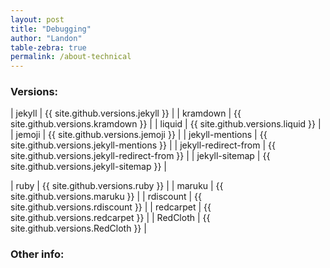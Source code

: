 ```yaml
---
layout: post
title: "Debugging"
author: "Landon"
table-zebra: true
permalink: /about-technical
---
```


### Versions:

| jekyll 				| {{ site.github.versions.jekyll }} 				|
| kramdown 				| {{ site.github.versions.kramdown }} 				|
| liquid 				| {{ site.github.versions.liquid }} 				|
| jemoji 				| {{ site.github.versions.jemoji }} 				|
| jekyll-mentions		| {{ site.github.versions.jekyll-mentions }} 		|
| jekyll-redirect-from 	| {{ site.github.versions.jekyll-redirect-from }} 	|
| jekyll-sitemap 		| {{ site.github.versions.jekyll-sitemap }} 		|
<!-- | github-pages 			| {{ site.github.versions.github-pages }} 			| -->
| ruby 					| {{ site.github.versions.ruby }} 					|
| maruku 				| {{ site.github.versions.maruku }} 				|
| rdiscount 			| {{ site.github.versions.rdiscount }} 				|
| redcarpet 			| {{ site.github.versions.redcarpet }} 				|
| RedCloth 				| {{ site.github.versions.RedCloth }} 				|


### Other info:

<!-- | build_revision | `{{ site.github.build_revision }}` |
| hostname | `{{ site.github.hostname }}` |
| pages_hostname | `{{ site.github.pages_hostname }}` |
| api_url | `{{ site.github.api_url }}` |
| help_url | `{{ site.github.help_url }}` |
| environment | `{{ site.github.environment }}` |
| pages_env | `{{ site.github.pages_env }}` |
| project_title | `{{ site.github.project_title }}` |
| project_tagline | `{{ site.github.project_tagline }}` |
| owner_name | `{{ site.github.owner_name }}` |
| owner_url | `{{ site.github.owner_url }}` |
| owner_gravatar_url | `{{ site.github.owner_gravatar_url }}` |
| repository_url | `{{ site.github.repository_url }}` |
| repository_nwo | `{{ site.github.repository_nwo }}` |
| repository_name | `{{ site.github.repository_name }}` |
| zip_url | `{{ site.github.zip_url }}` |
| tar_url | `{{ site.github.tar_url }}` |
| clone_url | `{{ site.github.clone_url }}` |
| releases_url | `{{ site.github.releases_url }}` |
| issues_url | `{{ site.github.issues_url }}` |
| language | `{{ site.github.language }}` |
| is_user_page | `{{ site.github.is_user_page }}` |
| is_project_page | `{{ site.github.is_project_page }}` |
| show_downloads | `{{ site.github.show_downloads }}` |
| url | `{{ site.github.url }}` |
| baseurl | `{{ site.github.baseurl }}` |
| latest_release | `{{ site.github.latest_release }}` |
| private | `{{ site.github.private }}` |
| wiki_url | `{{ site.github.wiki_url }}` |
| releases | `{{ site.github.releases }}` |
| organization_members | `{{ site.github.organization_members }}` |

### License:

| key | `{{ site.github.license.key }}` |
| name | `{{ site.github.license.name }}` |
| spdx_id | `{{ site.github.license.spdx_id }}` |
| url | `{{ site.github.license.url }}` |

### Source:

| branch | `{{ site.github.source.branch }}` |
| path | `{{ site.github.source.path }}` | -->